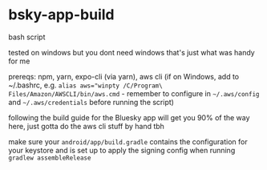 # bsky-app-build

bash script

tested on windows but you dont need windows that's just what was handy for me

prereqs: npm, yarn, expo-cli (via yarn), aws cli (if on Windows, add to ~/.bashrc, e.g. `alias aws="winpty /C/Program\ Files/Amazon/AWSCLI/bin/aws.cmd` - remember to configure in `~/.aws/config` and `~/.aws/credentials` before running the script)

following the build guide for the Bluesky app will get you 90% of the way here, just gotta do the aws cli stuff by hand tbh

make sure your `android/app/build.gradle` contains the configuration for your keystore and is set up to apply the signing config when running `gradlew assembleRelease`

